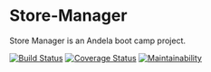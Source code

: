 # Store-Manager

Store Manager is an Andela boot camp project.

[![Build Status](https://travis-ci.com/toluola/Store-Manager.svg?branch=develop)](https://travis-ci.com/toluola/Store-Manager) [![Coverage Status](https://coveralls.io/repos/github/toluola/Store-Manager/badge.png?branch=develop)](https://coveralls.io/github/toluola/Store-Manager?branch=develop) [![Maintainability](https://api.codeclimate.com/v1/badges/61dda4730d002bc2f094/maintainability)](https://codeclimate.com/github/toluola/Store-Manager/maintainability) 
